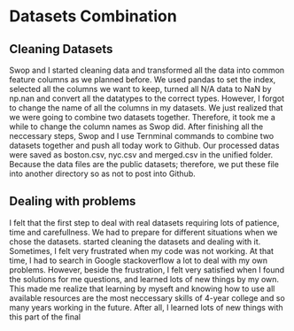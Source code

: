 # Datasets Combination

## Cleaning Datasets

Swop and I started cleaning data and transformed all the data into common feature columns as we planned before. We used pandas to set the index, selected all the columns we want to keep, turned all N/A data to NaN by np.nan and convert all the datatypes to the correct types. However, I forgot to change the name of all the columns in my datasets. We just realized that we were going to combine two datasets together. Therefore, it took me a while to change the column names as Swop did. After finishing all the neccessary steps, Swop and I use Ternminal commands to combine two datasets together and push all today work to Github. Our processed datas were saved as boston.csv, nyc.csv and merged.csv in the unified folder. Because the data files are the public datasets; therefore, we put these file into another directory so as not to post into Github.


## Dealing with problems 

I felt that the first step to deal with real datasets requiring lots of patience, time and carefullness. We had to prepare for different situations when we chose the datasets. started cleaning the datasets and dealing with it. Sometimes, I felt very frustrated when my code was not working. At that time, I had to search in Google stackoverflow a lot to deal with my own problems. However, beside the frustration, I felt very satisfied when I found the solutions for me questions, and learned lots of new things by my own. This made me realize that learning by myseft and knowing how to use all available resources are the most neccessary skills of 4-year college and so many years working in the future. After all, I learned lots of new things with this part of the final 